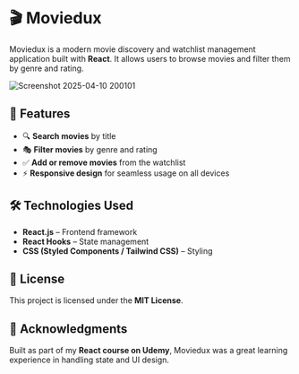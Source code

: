 # 🎬 Moviedux  

Moviedux is a modern movie discovery and watchlist management application built with **React**. It allows users to browse movies and filter them by genre and rating.  

![Screenshot 2025-04-10 200101](https://github.com/user-attachments/assets/be50960a-e281-4f87-934c-8c0508f00f2a)
## 🚀 Features  

- 🔍 **Search movies** by title  
- 🎭 **Filter movies** by genre and rating  
- ✅ **Add or remove movies** from the watchlist   
- ⚡ **Responsive design** for seamless usage on all devices  

## 🛠️ Technologies Used  

- **React.js** – Frontend framework  
- **React Hooks** – State management  
- **CSS (Styled Components / Tailwind CSS)** – Styling  


## 📜 License  

This project is licensed under the **MIT License**.  

## 🙌 Acknowledgments  

Built as part of my **React course on Udemy**, Moviedux was a great learning experience in handling state and UI design.  
